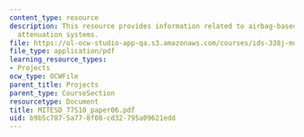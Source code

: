 ```yaml
---
content_type: resource
description: This resource provides information related to airbag-based crew impact
  attenuation systems.
file: https://ol-ocw-studio-app-qa.s3.amazonaws.com/courses/ids-338j-multidisciplinary-system-design-optimization-spring-2010/b9b5c7875a778f08cd32795a09621edd_MITESD_77S10_paper06.pdf
file_type: application/pdf
learning_resource_types:
- Projects
ocw_type: OCWFile
parent_title: Projects
parent_type: CourseSection
resourcetype: Document
title: MITESD_77S10_paper06.pdf
uid: b9b5c787-5a77-8f08-cd32-795a09621edd
---
```

